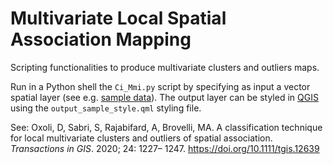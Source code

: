# Multivariate Local Spatial Association Mapping

Scripting functionalities to produce multivariate clusters and outliers maps.

Run in a Python shell the <code>Ci_Mmi.py</code>	script by specifying as input a vector spatial layer (see e.g. [sample data](https://github.com/danioxoli/mvar_spatial_association_mapping/tree/master/sample_data)). The output layer can be styled in [QGIS](https://www.qgis.org) using the <code>output_sample_style.qml</code> styling file.

See:  Oxoli, D, Sabri, S, Rajabifard, A, Brovelli, MA. A classification technique for local multivariate clusters and outliers of spatial association. _Transactions in GIS_. 2020; 24: 1227– 1247. https://doi.org/10.1111/tgis.12639 
